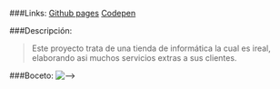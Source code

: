 ###Links:
[Github pages](https://dmr93.github.io/wokop-computer/)
[Codepen](https://codepen.io/DMR93/)

###Descripción:

>Este proyecto trata de una tienda de informática la cual es ireal, elaborando asi muchos servicios extras a sus clientes. 

###Boceto:
![-->](https://github.com/DMR93/wokop-computer/blob/master/boceto.png)
